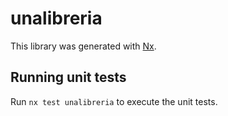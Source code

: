 # unalibreria

This library was generated with [Nx](https://nx.dev).

## Running unit tests

Run `nx test unalibreria` to execute the unit tests.
